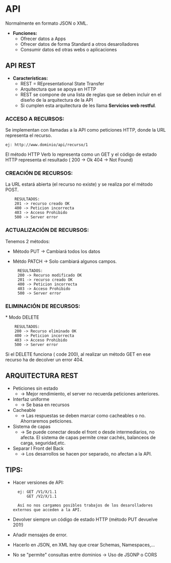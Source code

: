 <h1>API </h1>

Normalmente en formato JSON o XML.

* **Funciones:**
    * Ofrecer datos a Apps
    * Ofrecer datos de forma Standard a otros desarolladores
    * Consumir datos ed otras webs o aplicaciones

<h2>API REST </h2>

 * **Características:**
    * REST = REpresentational State Transfer
    * Arquitectura que se apoya en HTTP
    * REST se compone de una lista de reglas que se deben incluir en el diseño de la arquitectura de la API
    * Si cumplen esta arquitectura de les llama **Servicios web restful**.

<h3> ACCESO A RECURSOS: </h3>
Se implementan con llamadas a la API como peticiones HTTP, donde la URL  representa el recurso.

    ej: http://www.dominio/api/recurso/1

El método HTTP Verb lo representa como un GET y el código de estado HTTP representa el resultado ( 200 -> Ok 404 -> Not Found)

<h3> CREACIÓN DE RECURSOS: </h3>

La URL estará abierta (el recurso no existe) y se realiza por el método POST.

        RESULTADOS:
        201 -> recurso creado OK
        400 -> Peticion incorrecta
        403 -> Acceso Prohibido
        500 -> Server error

<h3> ACTUALIZACIÓN DE RECURSOS: </h3>

Tenemos 2 métodos:

* Método PUT -> Cambiará todos los datos
* Métdo PATCH -> Solo cambiará algunos campos.

        RESULTADOS:
        200 -> Recurso modificado OK
        201 -> recurso creado OK
        400 -> Peticion incorrecta
        403 -> Acceso Prohibido
        500 -> Server error

<h3> ELIMINACIÓN DE RECURSOS: </h3>
* Modo DELETE

        RESULTADOS:
        200 -> Recurso eliminado OK
        400 -> Peticion incorrecta
        403 -> Acceso Prohibido
        500 -> Server error

Si el DELETE funciona ( code 200), al realizar un método GET en ese recurso ha de decolver un error 404.

<h2>ARQUITECTURA REST</h2>

* Peticiones sin estado
    * -> Mejor rendimiento, el server no recuerda peticiones anteriores.
* Interfaz uniforme
    * -> Se basa en recursos
* Cacheable
    * -> Las respuestas se deben marcar como cacheables o no. Ahorraremos peticiones.
* Sistema de capas
    * -> Se puede conectar desde el front o desde intermediarios, no afecta. El sistema de capas permite crear cachés, balanceos de carga, seguridad,etc.
* Separar l Front del Back
    * -> Los desarrollos se hacen por separado, no afectan a la API.

<h2>TIPS:</h2>

* Hacer versiones de API:

        ej: GET /V1/X/1.1
            GET /V2/X/1.1

        Así no nos cargamos posibles trabajos de los desarolladores externos que acceden a la API.

* Devolver siempre un código de estado HTTP (método PUT devuelve 201!)

* Añadir mensajes de error.

* Hacerlo en JSON, en XML hay que crear Schemas, Namespaces,...

* No se "permite" consultas entre dominios -> Uso de JSONP o CORS



